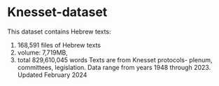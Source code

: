 # Knesset-dataset
This dataset contains Hebrew texts:
1. 168,591 files of Hebrew texts
2. volume: 7,719MB, 
3. total 829,610,045 words 
Texts are from Knesset protocols- plenum, committees, legislation.
Data range from years 1948 through 2023.
Updated February 2024


